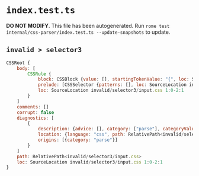 # `index.test.ts`

**DO NOT MODIFY**. This file has been autogenerated. Run `rome test internal/css-parser/index.test.ts --update-snapshots` to update.

## `invalid > selector3`

```javascript
CSSRoot {
	body: [
		CSSRule {
			block: CSSBlock {value: [], startingTokenValue: "{", loc: SourceLocation invalid/selector3/input.css 1:2-2:1}
			prelude: [CSSSelector {patterns: [], loc: SourceLocation invalid/selector3/input.css 1:0-1:2}]
			loc: SourceLocation invalid/selector3/input.css 1:0-2:1
		}
	]
	comments: []
	corrupt: false
	diagnostics: [
		{
			description: {advice: [], category: ["parse"], categoryValue: "css", message: RAW_MARKUP {value: "Unexpected empty selectors."}}
			location: {language: "css", path: RelativePath<invalid/selector3/input.css>, end: Position 1:3, start: Position 1:2}
			origins: [{category: "parse"}]
		}
	]
	path: RelativePath<invalid/selector3/input.css>
	loc: SourceLocation invalid/selector3/input.css 1:0-2:1
}
```
